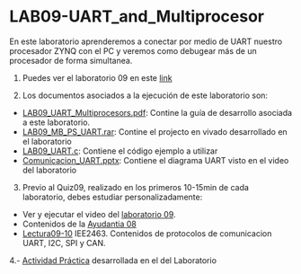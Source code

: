 # LAB09-UART_and_Multiprocesor
En este laboratorio aprenderemos a conectar por medio de UART nuestro procesador ZYNQ con el PC y veremos como debugear más de un procesador de forma simultanea.



1. Puedes ver el laboratorio 09 en este [link](https://youtu.be/2tJQ9iTTWtY)

2. Los documentos asociados a la ejecución de este laboratorio son:

* [LAB09_UART_Multiprocesors.pdf](https://github.com/IEE2463-SEP/LAB09-UART_and_Multiprocesor/blob/main/LAB09_UART_Multiprocessors.pdf): Contine la guía de desarrollo asociada a este laboratorio.
* [LAB09_MB_PS_UART.rar](https://github.com/IEE2463-SEP/LAB09-UART_and_Multiprocesor/blob/main/LAB09_MB_PS_UART.rar): Contine el projecto en vivado desarrollado en el laboratorio
* [LAB09_UART.c](https://github.com/IEE2463-SEP/LAB09-UART_and_Multiprocesor/blob/main/LAB09_UART.c):  Contiene el código ejemplo a utilizar
* [Comunicacion_UART.pptx](https://github.com/IEE2463-SEP/LAB09-UART_and_Multiprocesor/blob/main/Comunicacion_UART.pptx): Contiene el diagrama UART visto en el video del laboratorio
 
3. Previo al Quiz09, realizado en los primeros 10-15min de cada laboratorio, debes estudiar personalizadamente:

* Ver y ejecutar el video del [laboratorio 09](https://youtu.be/2tJQ9iTTWtY).
* Contenidos de la [Ayudantia 08](https://youtu.be/HEcVxrbAIDQ)
* [Lectura09-10](https://github.com/IEE2463-SEP/Lecturas) IEE2463. Contenidos de protocolos de comunicacion UART, I2C, SPI y CAN.
  
4.- [Actividad Práctica](https://github.com/IEE2463-SEP/LAB09-UART_and_Multiprocesor/blob/main/LAB09_UART.pptx) desarrollada en el del Laboratorio 



